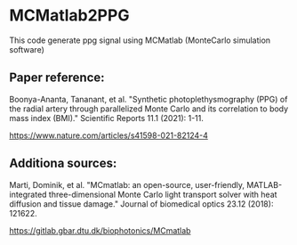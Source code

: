 # MCMatlab2PPG
This code generate ppg signal using MCMatlab (MonteCarlo simulation software)



## Paper reference:
Boonya-Ananta, Tananant, et al. "Synthetic photoplethysmography (PPG) of the radial artery through parallelized Monte Carlo and its correlation to body mass index (BMI)." Scientific Reports 11.1 (2021): 1-11.

https://www.nature.com/articles/s41598-021-82124-4

## Additiona sources:
Marti, Dominik, et al. "MCmatlab: an open-source, user-friendly, MATLAB-integrated three-dimensional Monte Carlo light transport solver with heat diffusion and tissue damage." Journal of biomedical optics 23.12 (2018): 121622.

https://gitlab.gbar.dtu.dk/biophotonics/MCmatlab
